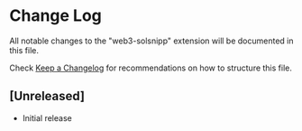 # Change Log

All notable changes to the "web3-solsnipp" extension will be documented in this file.

Check [Keep a Changelog](http://keepachangelog.com/) for recommendations on how to structure this file.

## [Unreleased]

- Initial release